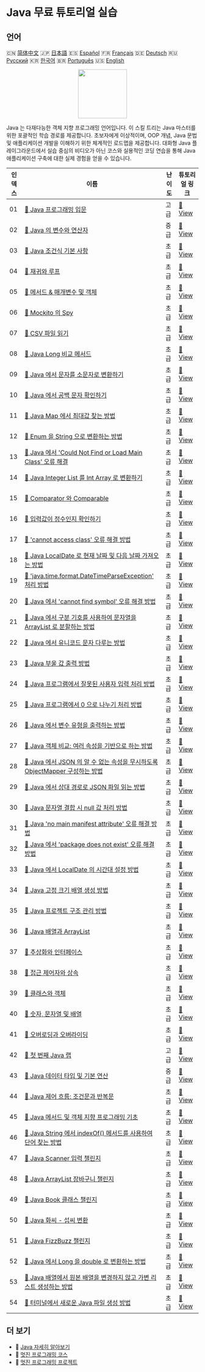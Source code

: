 # Java 무료 튜토리얼 실습

## 언어

🇨🇳 [简体中文](README_zh.md) 🇯🇵 [日本語](README_ja.md) 🇪🇸 [Español](README_es.md) 🇫🇷 [Français](README_fr.md) 🇩🇪 [Deutsch](README_de.md) 🇷🇺 [Русский](README_ru.md) 🇰🇷 [한국어](README_ko.md) 🇧🇷 [Português](README_pt.md) 🇺🇸 [English](README.md) 

<div align="center">
<img width="128px" src="https://file.labex.io/path/vBtgM8cNsQFn.png">
</div>

Java 는 다재다능한 객체 지향 프로그래밍 언어입니다. 이 스킬 트리는 Java 마스터를 위한 포괄적인 학습 경로를 제공합니다. 초보자에게 이상적이며, OOP 개념, Java 문법 및 애플리케이션 개발을 이해하기 위한 체계적인 로드맵을 제공합니다. 대화형 Java 플레이그라운드에서 실습 중심의 비디오가 아닌 코스와 실용적인 코딩 연습을 통해 Java 애플리케이션 구축에 대한 실제 경험을 얻을 수 있습니다.

|   인덱스 | 이름                                                                                                                                                                                                  | 난이도   | 튜토리얼 링크                                                                                                                            |
|----------|-------------------------------------------------------------------------------------------------------------------------------------------------------------------------------------------------------|----------|------------------------------------------------------------------------------------------------------------------------------------------|
|       01 | [📖 Java 프로그래밍 입문](https://labex.io/ko/tutorials/java-introduction-to-java-programming-178546)                                                                                                 | 고급     | [🔗 View](https://labex.io/ko/tutorials/java-introduction-to-java-programming-178546)                                                    |
|       02 | [📖 Java 의 변수와 연산자](https://labex.io/ko/tutorials/java-variables-and-operators-in-java-178553)                                                                                                 | 중급     | [🔗 View](https://labex.io/ko/tutorials/java-variables-and-operators-in-java-178553)                                                     |
|       03 | [📖 Java 조건식 기본 사항](https://labex.io/ko/tutorials/java-java-conditional-expressions-fundamentals-178545)                                                                                       | 초급     | [🔗 View](https://labex.io/ko/tutorials/java-java-conditional-expressions-fundamentals-178545)                                           |
|       04 | [📖 재귀와 루프](https://labex.io/ko/tutorials/java-recursion-and-loops-178552)                                                                                                                       | 초급     | [🔗 View](https://labex.io/ko/tutorials/java-recursion-and-loops-178552)                                                                 |
|       05 | [📖 메서드 & 매개변수 및 객체](https://labex.io/ko/tutorials/java-methods-parameters-and-object-178547)                                                                                               | 초급     | [🔗 View](https://labex.io/ko/tutorials/java-methods-parameters-and-object-178547)                                                       |
|       06 | [📖 Mockito 의 Spy](https://labex.io/ko/tutorials/java-spy-in-mockito-117989)                                                                                                                         | 초급     | [🔗 View](https://labex.io/ko/tutorials/java-spy-in-mockito-117989)                                                                      |
|       07 | [📖 CSV 파일 읽기](https://labex.io/ko/tutorials/java-reading-a-csv-file-117982)                                                                                                                      | 초급     | [🔗 View](https://labex.io/ko/tutorials/java-reading-a-csv-file-117982)                                                                  |
|       08 | [📖 Java Long 비교 메서드](https://labex.io/ko/tutorials/java-java-long-compare-method-117868)                                                                                                        | 초급     | [🔗 View](https://labex.io/ko/tutorials/java-java-long-compare-method-117868)                                                            |
|       09 | [📖 Java 에서 문자를 소문자로 변환하기](https://labex.io/ko/tutorials/java-convert-character-to-lowercase-in-java-117580)                                                                             | 초급     | [🔗 View](https://labex.io/ko/tutorials/java-convert-character-to-lowercase-in-java-117580)                                              |
|       10 | [📖 Java 에서 공백 문자 확인하기](https://labex.io/ko/tutorials/java-determining-space-characters-in-java-117547)                                                                                     | 초급     | [🔗 View](https://labex.io/ko/tutorials/java-determining-space-characters-in-java-117547)                                                |
|       11 | [📖 Java Map 에서 최대값 찾는 방법](https://labex.io/ko/tutorials/java-how-to-find-maximum-value-map-117436)                                                                                          | 초급     | [🔗 View](https://labex.io/ko/tutorials/java-how-to-find-maximum-value-map-117436)                                                       |
|       12 | [📖 Enum 을 String 으로 변환하는 방법](https://labex.io/ko/tutorials/java-how-to-convert-enum-to-string-117421)                                                                                       | 초급     | [🔗 View](https://labex.io/ko/tutorials/java-how-to-convert-enum-to-string-117421)                                                       |
|       13 | [📖 Java 에서 'Could Not Find or Load Main Class' 오류 해결](https://labex.io/ko/tutorials/java-resolving-could-not-find-or-load-main-class-error-in-java-117401)                                     | 초급     | [🔗 View](https://labex.io/ko/tutorials/java-resolving-could-not-find-or-load-main-class-error-in-java-117401)                           |
|       14 | [📖 Java Integer List 를 Int Array 로 변환하기](https://labex.io/ko/tutorials/java-convert-integer-list-to-int-array-117397)                                                                          | 초급     | [🔗 View](https://labex.io/ko/tutorials/java-convert-integer-list-to-int-array-117397)                                                   |
|       15 | [📖 Comparator 와 Comparable](https://labex.io/ko/tutorials/java-comparator-and-comparable-117394)                                                                                                    | 초급     | [🔗 View](https://labex.io/ko/tutorials/java-comparator-and-comparable-117394)                                                           |
|       16 | [📖 입력값이 정수인지 확인하기](https://labex.io/ko/tutorials/java-check-if-input-is-integer-117391)                                                                                                  | 초급     | [🔗 View](https://labex.io/ko/tutorials/java-check-if-input-is-integer-117391)                                                           |
|       17 | [📖 'cannot access class' 오류 해결 방법](https://labex.io/ko/tutorials/java-how-to-resolve-cannot-access-class-error-417323)                                                                         | 초급     | [🔗 View](https://labex.io/ko/tutorials/java-how-to-resolve-cannot-access-class-error-417323)                                            |
|       18 | [📖 Java LocalDate 로 현재 날짜 및 다음 날짜 가져오는 방법](https://labex.io/ko/tutorials/java-how-to-get-the-current-date-and-next-date-using-localdate-in-java-414036)                              | 초급     | [🔗 View](https://labex.io/ko/tutorials/java-how-to-get-the-current-date-and-next-date-using-localdate-in-java-414036)                   |
|       19 | [📖 'java.time.format.DateTimeParseException' 처리 방법](https://labex.io/ko/tutorials/java-how-to-handle-java-time-format-datetimeparseexception-417320)                                             | 초급     | [🔗 View](https://labex.io/ko/tutorials/java-how-to-handle-java-time-format-datetimeparseexception-417320)                               |
|       20 | [📖 Java 에서 'cannot find symbol' 오류 해결 방법](https://labex.io/ko/tutorials/java-how-to-resolve-cannot-find-symbol-error-in-java-415709)                                                         | 초급     | [🔗 View](https://labex.io/ko/tutorials/java-how-to-resolve-cannot-find-symbol-error-in-java-415709)                                     |
|       21 | [📖 Java 에서 구분 기호를 사용하여 문자열을 ArrayList 로 분할하는 방법](https://labex.io/ko/tutorials/java-how-to-split-a-string-into-an-arraylist-using-a-delimiter-in-java-415655)                  | 초급     | [🔗 View](https://labex.io/ko/tutorials/java-how-to-split-a-string-into-an-arraylist-using-a-delimiter-in-java-415655)                   |
|       22 | [📖 Java 에서 유니코드 문자 다루는 방법](https://labex.io/ko/tutorials/java-how-to-work-with-unicode-characters-in-java-414959)                                                                       | 초급     | [🔗 View](https://labex.io/ko/tutorials/java-how-to-work-with-unicode-characters-in-java-414959)                                         |
|       23 | [📖 Java 부울 값 출력 방법](https://labex.io/ko/tutorials/java-how-to-print-a-java-boolean-result-414108)                                                                                             | 초급     | [🔗 View](https://labex.io/ko/tutorials/java-how-to-print-a-java-boolean-result-414108)                                                  |
|       24 | [📖 Java 프로그램에서 잘못된 사용자 입력 처리 방법](https://labex.io/ko/tutorials/java-how-to-handle-invalid-user-input-in-a-java-program-414054)                                                     | 초급     | [🔗 View](https://labex.io/ko/tutorials/java-how-to-handle-invalid-user-input-in-a-java-program-414054)                                  |
|       25 | [📖 Java 프로그램에서 0 으로 나누기 처리 방법](https://labex.io/ko/tutorials/java-how-to-handle-division-by-zero-in-java-programs-414047)                                                             | 초급     | [🔗 View](https://labex.io/ko/tutorials/java-how-to-handle-division-by-zero-in-java-programs-414047)                                     |
|       26 | [📖 Java 에서 변수 유형을 출력하는 방법](https://labex.io/ko/tutorials/java-how-to-print-variable-type-in-java-421459)                                                                                | 초급     | [🔗 View](https://labex.io/ko/tutorials/java-how-to-print-variable-type-in-java-421459)                                                  |
|       27 | [📖 Java 객체 비교: 여러 속성을 기반으로 하는 방법](https://labex.io/ko/tutorials/java-how-to-compare-java-objects-based-on-multiple-attributes-417392)                                               | 초급     | [🔗 View](https://labex.io/ko/tutorials/java-how-to-compare-java-objects-based-on-multiple-attributes-417392)                            |
|       28 | [📖 Java 에서 JSON 의 알 수 없는 속성을 무시하도록 ObjectMapper 구성하는 방법](https://labex.io/ko/tutorials/java-how-to-configure-objectmapper-to-ignore-unknown-properties-in-json-in-java-417583)  | 초급     | [🔗 View](https://labex.io/ko/tutorials/java-how-to-configure-objectmapper-to-ignore-unknown-properties-in-json-in-java-417583)          |
|       29 | [📖 Java 에서 상대 경로로 JSON 파일 읽는 방법](https://labex.io/ko/tutorials/java-how-to-read-json-file-from-relative-path-in-java-417587)                                                            | 초급     | [🔗 View](https://labex.io/ko/tutorials/java-how-to-read-json-file-from-relative-path-in-java-417587)                                    |
|       30 | [📖 Java 문자열 결합 시 null 값 처리 방법](https://labex.io/ko/tutorials/java-how-to-handle-null-values-when-joining-java-strings-417590)                                                             | 초급     | [🔗 View](https://labex.io/ko/tutorials/java-how-to-handle-null-values-when-joining-java-strings-417590)                                 |
|       31 | [📖 Java 'no main manifest attribute' 오류 해결 방법](https://labex.io/ko/tutorials/java-how-to-fix-no-main-manifest-attribute-error-in-java-417707)                                                  | 초급     | [🔗 View](https://labex.io/ko/tutorials/java-how-to-fix-no-main-manifest-attribute-error-in-java-417707)                                 |
|       32 | [📖 Java 에서 'package does not exist' 오류 해결 방법](https://labex.io/ko/tutorials/java-how-to-fix-package-does-not-exist-error-in-java-417708)                                                     | 초급     | [🔗 View](https://labex.io/ko/tutorials/java-how-to-fix-package-does-not-exist-error-in-java-417708)                                     |
|       33 | [📖 Java 에서 LocalDate 의 시간대 설정 방법](https://labex.io/ko/tutorials/java-how-to-set-time-zone-for-localdate-in-java-417752)                                                                    | 초급     | [🔗 View](https://labex.io/ko/tutorials/java-how-to-set-time-zone-for-localdate-in-java-417752)                                          |
|       34 | [📖 Java 고정 크기 배열 생성 방법](https://labex.io/ko/tutorials/java-how-to-create-java-arrays-with-fixed-size-418028)                                                                               | 초급     | [🔗 View](https://labex.io/ko/tutorials/java-how-to-create-java-arrays-with-fixed-size-418028)                                           |
|       35 | [📖 Java 프로젝트 구조 관리 방법](https://labex.io/ko/tutorials/java-how-to-manage-java-project-structure-419476)                                                                                     | 초급     | [🔗 View](https://labex.io/ko/tutorials/java-how-to-manage-java-project-structure-419476)                                                |
|       36 | [📖 Java 배열과 ArrayList](https://labex.io/ko/tutorials/java-java-arrays-and-arraylists-413820)                                                                                                      | 초급     | [🔗 View](https://labex.io/ko/tutorials/java-java-arrays-and-arraylists-413820)                                                          |
|       37 | [📖 추상화와 인터페이스](https://labex.io/ko/tutorials/java-abstraction-and-interface-178542)                                                                                                         | 초급     | [🔗 View](https://labex.io/ko/tutorials/java-abstraction-and-interface-178542)                                                           |
|       38 | [📖 접근 제어자와 상속](https://labex.io/ko/tutorials/java-access-modifiers-and-inheritance-178543)                                                                                                   | 초급     | [🔗 View](https://labex.io/ko/tutorials/java-access-modifiers-and-inheritance-178543)                                                    |
|       39 | [📖 클래스와 객체](https://labex.io/ko/tutorials/java-class-and-object-178544)                                                                                                                        | 초급     | [🔗 View](https://labex.io/ko/tutorials/java-class-and-object-178544)                                                                    |
|       40 | [📖 숫자, 문자열 및 배열](https://labex.io/ko/tutorials/java-number-string-and-array-178548)                                                                                                          | 초급     | [🔗 View](https://labex.io/ko/tutorials/java-number-string-and-array-178548)                                                             |
|       41 | [📖 오버로딩과 오버라이딩](https://labex.io/ko/tutorials/java-overloading-and-overriding-178549)                                                                                                      | 초급     | [🔗 View](https://labex.io/ko/tutorials/java-overloading-and-overriding-178549)                                                          |
|       42 | [📖 첫 번째 Java 랩](https://labex.io/ko/tutorials/java-your-first-java-lab-411751)                                                                                                                   | 고급     | [🔗 View](https://labex.io/ko/tutorials/java-your-first-java-lab-411751)                                                                 |
|       43 | [📖 Java 데이터 타입 및 기본 연산](https://labex.io/ko/tutorials/java-java-data-types-and-basic-operations-413744)                                                                                    | 중급     | [🔗 View](https://labex.io/ko/tutorials/java-java-data-types-and-basic-operations-413744)                                                |
|       44 | [📖 Java 제어 흐름: 조건문과 반복문](https://labex.io/ko/tutorials/java-java-control-flow-conditionals-and-loops-413751)                                                                              | 초급     | [🔗 View](https://labex.io/ko/tutorials/java-java-control-flow-conditionals-and-loops-413751)                                            |
|       45 | [📖 Java 메서드 및 객체 지향 프로그래밍 기초](https://labex.io/ko/tutorials/java-java-methods-and-basic-object-oriented-programming-413809)                                                           | 초급     | [🔗 View](https://labex.io/ko/tutorials/java-java-methods-and-basic-object-oriented-programming-413809)                                  |
|       46 | [📖 Java String 에서 indexOf() 메서드를 사용하여 단어 찾는 방법](https://labex.io/ko/tutorials/java-how-to-find-a-word-in-a-java-string-using-the-indexof-method-414025)                              | 초급     | [🔗 View](https://labex.io/ko/tutorials/java-how-to-find-a-word-in-a-java-string-using-the-indexof-method-414025)                        |
|       47 | [📖 Java Scanner 입력 챌린지](https://labex.io/ko/tutorials/java-java-scanner-input-challenge-413835)                                                                                                 | 초급     | [🔗 View](https://labex.io/ko/tutorials/java-java-scanner-input-challenge-413835)                                                        |
|       48 | [📖 Java ArrayList 장바구니 챌린지](https://labex.io/ko/tutorials/java-java-arraylist-shopping-cart-challenge-413849)                                                                                 | 초급     | [🔗 View](https://labex.io/ko/tutorials/java-java-arraylist-shopping-cart-challenge-413849)                                              |
|       49 | [📖 Java Book 클래스 챌린지](https://labex.io/ko/tutorials/java-java-book-class-challenge-413850)                                                                                                     | 초급     | [🔗 View](https://labex.io/ko/tutorials/java-java-book-class-challenge-413850)                                                           |
|       50 | [📖 Java 화씨 - 섭씨 변환](https://labex.io/ko/tutorials/java-java-fahrenheit-to-celsius-conversion-413851)                                                                                           | 초급     | [🔗 View](https://labex.io/ko/tutorials/java-java-fahrenheit-to-celsius-conversion-413851)                                               |
|       51 | [📖 Java FizzBuzz 챌린지](https://labex.io/ko/tutorials/java-java-fizzbuzz-challenge-413852)                                                                                                          | 초급     | [🔗 View](https://labex.io/ko/tutorials/java-java-fizzbuzz-challenge-413852)                                                             |
|       52 | [📖 Java 에서 Long 을 double 로 변환하는 방법](https://labex.io/ko/tutorials/java-how-to-convert-a-long-to-a-double-in-java-413969)                                                                   | 초급     | [🔗 View](https://labex.io/ko/tutorials/java-how-to-convert-a-long-to-a-double-in-java-413969)                                           |
|       53 | [📖 Java 배열에서 원본 배열을 변경하지 않고 가변 리스트 생성하는 방법](https://labex.io/ko/tutorials/java-how-to-create-a-mutable-list-from-a-java-array-without-affecting-the-original-array-413983) | 초급     | [🔗 View](https://labex.io/ko/tutorials/java-how-to-create-a-mutable-list-from-a-java-array-without-affecting-the-original-array-413983) |
|       54 | [📖 터미널에서 새로운 Java 파일 생성 방법](https://labex.io/ko/tutorials/java-how-to-create-a-new-java-file-in-the-terminal-413984)                                                                   | 초급     | [🔗 View](https://labex.io/ko/tutorials/java-how-to-create-a-new-java-file-in-the-terminal-413984)                                       |

## 더 보기

- 🔗 [Java 자세히 알아보기](https://labex.io/ko/skilltrees/java)
- 🔗 [멋진 프로그래밍 코스](https://github.com/labex-labs/awesome-programming-courses)
- 🔗 [멋진 프로그래밍 프로젝트](https://github.com/labex-labs/awesome-programming-projects)

